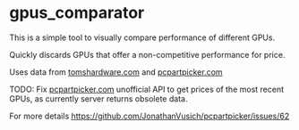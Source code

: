 # gpus_comparator

This is a simple tool to visually compare performance of different GPUs.

Quickly discards GPUs that offer a non-competitive performance for price.

Uses data from [tomshardware.com](https://www.tomshardware.com/) and [pcpartpicker.com](https://pcpartpicker.com/)

TODO: Fix [pcpartpicker.com](https://pcpartpicker.com/) unofficial API to get prices of the most recent GPUs,
as currently server returns obsolete data.

For more details https://github.com/JonathanVusich/pcpartpicker/issues/62